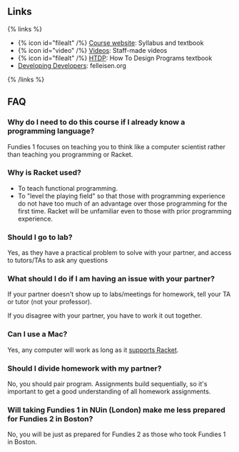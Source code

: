 ## Links

{% links %}

- {% icon id="filealt" /%} [Course website](https://course.ccs.neu.edu/cs2500): Syllabus and textbook
- {% icon id="video" /%} [Videos](https://www.ccs.neu.edu/home/nderbinsky/fundies1/): Staff-made videos
- {% icon id="filealt" /%} [HTDP](https://htdp.org/): How To Design Programs textbook
- [Developing Developers](https://felleisen.org/matthias/Thoughts/Developing_Developers.html): felleisen.org

{% /links %}

## FAQ

### Why do I need to do this course if I already know a programming language?

Fundies 1 focuses on teaching you to think like a computer scientist rather than teaching you programming or Racket.

### Why is Racket used?

- To teach functional programming.
- To "level the playing field" so that those with programming experience do not have too much of an advantage over those programming for the first time. Racket will be unfamiliar even to those with prior programming experience.

### Should I go to lab?

Yes, as they have a practical problem to solve with your partner, and access to tutors/TAs to ask any questions

### What should I do if I am having an issue with your partner?

If your partner doesn't show up to labs/meetings for homework, tell your TA or tutor (not your professor).

If you disagree with your partner, you have to work it out together.

### Can I use a Mac?

Yes, any computer will work as long as it [supports Racket](https://racket-lang.org/download/).

### Should I divide homework with my partner?

No, you should pair program. Assignments build sequentially, so it's important to get a good understanding of all homework assignments.

### Will taking Fundies 1 in NUin (London) make me less prepared for Fundies 2 in Boston?

No, you will be just as prepared for Fundies 2 as those who took Fundies 1 in Boston.